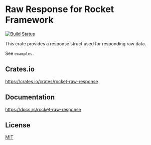 Raw Response for Rocket Framework
====================

[![Build Status](https://travis-ci.org/magiclen/rocket-raw-response.svg?branch=master)](https://travis-ci.org/magiclen/rocket-raw-response)

This crate provides a response struct used for responding raw data.

See `examples`.

## Crates.io

https://crates.io/crates/rocket-raw-response

## Documentation

https://docs.rs/rocket-raw-response

## License

[MIT](LICENSE)